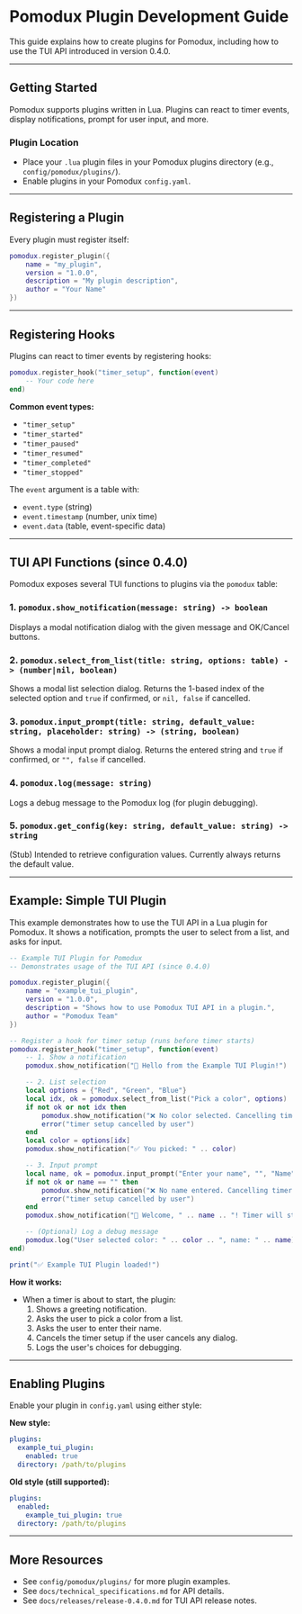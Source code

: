 # Pomodux Plugin Development Guide

This guide explains how to create plugins for Pomodux, including how to use the TUI API introduced in version 0.4.0.

---

## Getting Started

Pomodux supports plugins written in Lua. Plugins can react to timer events, display notifications, prompt for user input, and more.

### Plugin Location
- Place your `.lua` plugin files in your Pomodux plugins directory (e.g., `config/pomodux/plugins/`).
- Enable plugins in your Pomodux `config.yaml`.

---

## Registering a Plugin

Every plugin must register itself:

```lua
pomodux.register_plugin({
    name = "my_plugin",
    version = "1.0.0",
    description = "My plugin description",
    author = "Your Name"
})
```

---

## Registering Hooks

Plugins can react to timer events by registering hooks:

```lua
pomodux.register_hook("timer_setup", function(event)
    -- Your code here
end)
```

**Common event types:**
- `"timer_setup"`
- `"timer_started"`
- `"timer_paused"`
- `"timer_resumed"`
- `"timer_completed"`
- `"timer_stopped"`

The `event` argument is a table with:
- `event.type` (string)
- `event.timestamp` (number, unix time)
- `event.data` (table, event-specific data)

---

## TUI API Functions (since 0.4.0)

Pomodux exposes several TUI functions to plugins via the `pomodux` table:

### 1. `pomodux.show_notification(message: string) -> boolean`
Displays a modal notification dialog with the given message and OK/Cancel buttons.

### 2. `pomodux.select_from_list(title: string, options: table) -> (number|nil, boolean)`
Shows a modal list selection dialog. Returns the 1-based index of the selected option and `true` if confirmed, or `nil, false` if cancelled.

### 3. `pomodux.input_prompt(title: string, default_value: string, placeholder: string) -> (string, boolean)`
Shows a modal input prompt dialog. Returns the entered string and `true` if confirmed, or `"", false` if cancelled.

### 4. `pomodux.log(message: string)`
Logs a debug message to the Pomodux log (for plugin debugging).

### 5. `pomodux.get_config(key: string, default_value: string) -> string`
(Stub) Intended to retrieve configuration values. Currently always returns the default value.

---

## Example: Simple TUI Plugin

This example demonstrates how to use the TUI API in a Lua plugin for Pomodux. It shows a notification, prompts the user to select from a list, and asks for input.

```lua
-- Example TUI Plugin for Pomodux
-- Demonstrates usage of the TUI API (since 0.4.0)

pomodux.register_plugin({
    name = "example_tui_plugin",
    version = "1.0.0",
    description = "Shows how to use Pomodux TUI API in a plugin.",
    author = "Pomodux Team"
})

-- Register a hook for timer setup (runs before timer starts)
pomodux.register_hook("timer_setup", function(event)
    -- 1. Show a notification
    pomodux.show_notification("👋 Hello from the Example TUI Plugin!")

    -- 2. List selection
    local options = {"Red", "Green", "Blue"}
    local idx, ok = pomodux.select_from_list("Pick a color", options)
    if not ok or not idx then
        pomodux.show_notification("❌ No color selected. Cancelling timer setup.")
        error("timer setup cancelled by user")
    end
    local color = options[idx]
    pomodux.show_notification("✅ You picked: " .. color)

    -- 3. Input prompt
    local name, ok = pomodux.input_prompt("Enter your name", "", "Name")
    if not ok or name == "" then
        pomodux.show_notification("❌ No name entered. Cancelling timer setup.")
        error("timer setup cancelled by user")
    end
    pomodux.show_notification("👋 Welcome, " .. name .. "! Timer will start now.")

    -- (Optional) Log a debug message
    pomodux.log("User selected color: " .. color .. ", name: " .. name)
end)

print("✅ Example TUI Plugin loaded!")
```

**How it works:**
- When a timer is about to start, the plugin:
  1. Shows a greeting notification.
  2. Asks the user to pick a color from a list.
  3. Asks the user to enter their name.
  4. Cancels the timer setup if the user cancels any dialog.
  5. Logs the user's choices for debugging.

---

## Enabling Plugins

Enable your plugin in `config.yaml` using either style:

**New style:**
```yaml
plugins:
  example_tui_plugin:
    enabled: true
  directory: /path/to/plugins
```
**Old style (still supported):**
```yaml
plugins:
  enabled:
    example_tui_plugin: true
  directory: /path/to/plugins
```

---

## More Resources
- See `config/pomodux/plugins/` for more plugin examples.
- See `docs/technical_specifications.md` for API details.
- See `docs/releases/release-0.4.0.md` for TUI API release notes. 